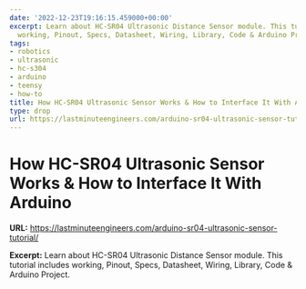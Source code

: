 ```yaml
---
date: '2022-12-23T19:16:15.459000+00:00'
excerpt: Learn about HC-SR04 Ultrasonic Distance Sensor module. This tutorial includes
  working, Pinout, Specs, Datasheet, Wiring, Library, Code & Arduino Project.
tags:
- robotics
- ultrasonic
- hc-s304
- arduino
- teensy
- how-to
title: How HC-SR04 Ultrasonic Sensor Works & How to Interface It With Arduino
type: drop
url: https://lastminuteengineers.com/arduino-sr04-ultrasonic-sensor-tutorial/
---
```


# How HC-SR04 Ultrasonic Sensor Works & How to Interface It With Arduino

**URL:** https://lastminuteengineers.com/arduino-sr04-ultrasonic-sensor-tutorial/

**Excerpt:** Learn about HC-SR04 Ultrasonic Distance Sensor module. This tutorial includes working, Pinout, Specs, Datasheet, Wiring, Library, Code & Arduino Project.

